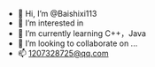 - 👋 Hi, I’m @Baishixi113
- 👀 I’m interested in 
- 🌱 I’m currently learning C++，Java
- 💞️ I’m looking to collaborate on ...
- 📫 1207328725@qq.com

<!---
Baishixi113/Baishixi113 is a ✨ special ✨ repository because its `README.md` (this file) appears on your GitHub profile.
You can click the Preview link to take a look at your changes.
--->
